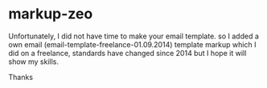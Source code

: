 # markup-zeo

Unfortunately, I did not have time to make your email template. 
so I added a own email (email-template-freelance-01.09.2014) template markup which I did on a freelance,
standards have changed since 2014 but I hope it will show my skills.

Thanks

